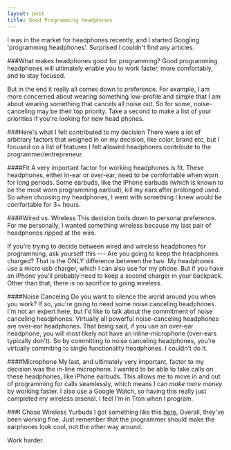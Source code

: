 ```yaml
---
layout: post
title: Good Programming Headphones
---
```



I was in the market for headphones recently, and I started Googling 'programming headphones'. Surprised I couldn't find any articles.


###What makes headphones good for programming?
Good programming headphones will ultimately enable you to work faster, more comfortably, and to stay focused.

But in the end it really all comes down to preference. For example, I am more concerned about wearing something low-profile and simple that I am about wearing something that cancels all noise out. So for some, noise-canceling may be their top priority. Take a second to make a list of your priorities if you're looking for new head phones.


###Here's what I felt contributed to my decision
There were a lot of arbitrary factors that weighed in on my decision, like color, brand etc, but I focused on a list of features I felt allowed headphones contribute to the programmer/entrepreneur.

####Fit
A very important factor for working headphones is fit. These headphones, either in-ear or over-ear, need to be comfortable when worn for long periods. Some earbuds, like the iPhone earbuds (which is known to be the most worn programming earbud), kill my ears after prolonged used. So when choosing my headphones, I went with something I knew would be comfortable for 3+ hours.

####Wired vs. Wireless
This decision boils down to personal preference. For me personally, I wanted something wireless because my last pair of headphones ripped at the wire. 

If you're trying to decide between wired and wireless headphones for programming, ask yourself this --- Are you going to keep the headphones charged? That is the ONLY difference between the two. My headphones use a micro usb charger, which I can also use for my phone. But if you have an iPhone you'll probably need to keep a second charger in your backpack. Other than that, there is no sacrifice to going wireless. 

####Noise Canceling
Do you want to silence the world around you when you work? If so, you're going to need some noise canceling headphones. I'm not an expert here, but I'd like to talk about the commitment of noise canceling headphones. Virtually all powerful noise-canceling headphones are over-ear headphones. That being said, if you use an over-ear headphone, you will most likely not have an inline-microphone (over-ears typically don't). So by committing to noise canceling headphones, you're virtually commiting to single functionality headphones. I couldn't do it.

####Microphone
My last, and ultimately very important, factor to my decision was the in-line microphone. I wanted to be able to take calls on these headphones, like iPhone earbuds. This allows me to move in and out of programming for calls seamlessly, which means I can *make more money* by working faster. I also use a Google Watch, so having this really just completed my wireless arsenal. I feel I'm in Tron when I program. 


###I Chose Wireless Yurbuds
I got something like this <a href="http://www.amazon.com/Yurbuds-Leap-Wireless-Sport-Earphones/dp/B00W1FWG68/ref=sr_1_cc_2?s=aps&ie=UTF8&qid=1431272194&sr=1-2-catcorr&keywords=yurbuds+leap" target="new">here.</a> Overall, they've been working fine. Just remember that the programmer should make the earphones look cool, not the other way around.


Work harder.

